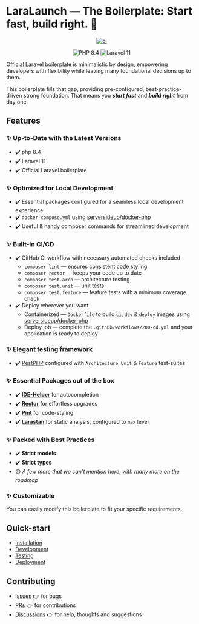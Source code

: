 # LaraLaunch — The Boilerplate: Start fast, build right. 🚀
<p align="center">
<a href="https://github.com/laralaunch/the-boilerplate/actions/workflows/100-ci.yml">
  <img src="https://github.com/laralaunch/the-boilerplate/actions/workflows/100-ci.yml/badge.svg" alt="ci">
</a>
</p>

<p align="center">
  <img src="https://img.shields.io/badge/PHP-8.4-blue?logo=php&logoColor=white" alt="PHP 8.4" />
  <img src="https://img.shields.io/badge/Laravel-11-orange?logo=laravel&logoColor=white" alt="Laravel 11" />
</p>
<a href="https://github.com/laravel/laravel" target="_blank">Official Laravel boilerplate</a> is minimalistic by design, empowering developers with flexibility while leaving many foundational decisions up to them.

This boilerplate fills that gap, providing pre-configured, best-practice-driven strong foundation. That means you _**start fast**_ and _**build right**_ from day one.


## Features

### ✨ Up-to-Date with the Latest Versions
- ✔️ php 8.4
- ✔️ Laravel 11
- ✔️ Official Laravel boilerplate

### ✨ Optimized for Local Development
- ✔️ Essential packages configured for a seamless local development experience
- ✔️ `docker-compose.yml` using [serversideup/docker-php](https://github.com/serversideup/docker-php)
- ✔️ Useful & handy composer commands for streamlined development

### ✨ Built-in CI/CD
- ✔️ GitHub CI workflow with necessary automated checks included
    - `composer lint` — ensures consistent code styling
    - `composer rector` — keeps your code up to date
    - `composer test.arch` — architecture testing
    - `composer test.unit` — unit tests
    - `composer test.feature` — feature tests with a minimum coverage check
- ✔️ Deploy wherever you want
    - Containerized — `Dockerfile` to build `ci`, `dev` & `deploy` images using [serversideup/docker-php](https://github.com/serversideup/docker-php)
    - Deploy job — complete the `.github/workflows/200-cd.yml` and your application is ready to deploy

### ✨ Elegant testing framework
- ✔️ [PestPHP](https://pestphp.com) configured with `Architecture`, `Unit` & `Feature` test-suites

### ✨ Essential Packages out of the box
- ✔️ [**IDE-Helper**](https://github.com/barryvdh/laravel-ide-helper) for autocompletion
- ✔️ [**Rector**](https://github.com/rectorphp/rector) for effortless upgrades
- ✔️ [**Pint**](https://github.com/laravel/pint) for code-styling
- ✔️ [**Larastan**](https://github.com/larastan/larastan) for static analysis, configured to `max` level

### ✨ Packed with Best Practices
- ✔️ **Strict models**
- ✔️ **Strict types**
- 🟡 _A few more that we can't mention here, with many more on the roadmap_

### ✨ Customizable
You can easily modify this boilerplate to fit your specific requirements.  


## Quick-start
- [Installation](./docs/100-INSTALLATION.md)
- [Development](./docs/200-DEVELOPMENT.md)
- [Testing](./docs/300-TESTING.md)
- [Deployment](./docs/400-DEPLOYMENT.md)


## Contributing
- [Issues](https://github.com/laralaunch/the-boilerplate/issues) 👉 for bugs
- [PRs](https://github.com/laralaunch/the-boilerplate/pulls) 👉 for contributions
- [Discussions](https://github.com/laralaunch/the-boilerplate/discussions) 👉 for help, thoughts and suggestions
